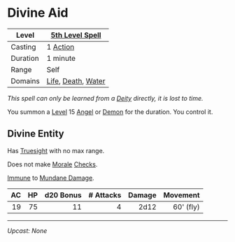 # Divine Aid

| Level    | [5th Level Spell](5th%20Level%20Spells.md)                                                                             |
| -------- | ----------------------------------------------------------------------------------------------------------------------- |
| Casting  | 1 [Action](../../../../Game%20Procedures/Core%20Procedures/Action.md)                                                   |
| Duration | 1 minute                                                                                                                |
| Range    | Self                                                                                                                    |
| Domains  | [Life](../../Spell%20Domains/Life.md), [Death](../../Spell%20Domains/Death.md), [Water](../../Spell%20Domains/Water.md) |

*This spell can only be learned from a [Deity](../../../Deities.md) directly, it is lost to time.*

You summon a [Level](../../../../Player%20Characters/Derived%20Statistics/Level.md) 15 [Angel](../../../../Resources%20for%20GMs/Creature%20Types/Angel.md) or [Demon](../../../../Resources%20for%20GMs/Creature%20Types/Demon.md) for the duration. You control it.

## Divine Entity

Has [Truesight](../Level%204/Truesight.md) with no max range.

Does not make [Morale](../../../../Game%20Procedures/Social%20Procedures/Morale.md) [Checks](../../../../Game%20Procedures/Core%20Procedures/Check.md).

[Immune](../../../../Game%20Procedures/Conditions/Immune.md) to [Mundane Damage](../../../../Game%20Procedures/Combat/Damage%20Types/Mundane%20Damage.md).

|  AC |  HP | d20 Bonus | # Attacks | Damage |  Movement |
| --: | --: | --------: | --------: | -----: | --------: |
|  19 |  75 |        11 |         4 |   2d12 | 60' (fly) |

---
*Upcast: None*

